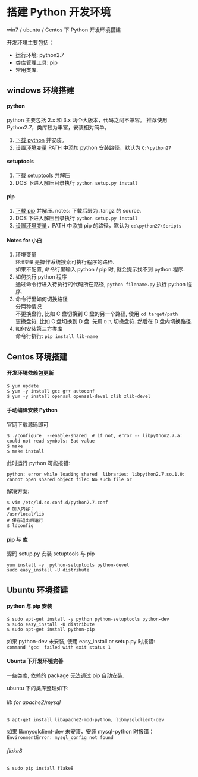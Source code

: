 搭建 Python 开发环境
====================

win7 / ubuntu / Centos 下 Python 开发环境搭建


开发环境主要包括：

- 运行环境: python2.7
- 类库管理工具: pip
- 常用类库.

windows 环境搭建
----------------

#### python

python 主要包括 2.x 和 3.x 两个大版本，代码之间不兼容。
推荐使用 Python2.7，类库较为丰富，安装相对简单。

1. [下载 python][download-python] 并安装。
2. [设置环境变量][set-env] PATH 中添加 python 安装路径，默认为 `C:\python27`

#### setuptools

1. [下载 setuptools][download-setuptools] 并解压
2. DOS 下进入解压目录执行 `python setup.py install`

#### pip

1. [下载 pip][download-pip] 并解压. notes: 下载后缀为 .tar.gz 的 source.
2. DOS 下进入解压目录执行 `python setup.py install`
3. [设置环境变量][set-env]，PATH 中添加 pip 的路径，默认为 `c:\python27\Scripts`

#### Notes for 小白

1. 环境变量  
    `环境变量` 是操作系统搜索可执行程序的路径.  
    如果不配置, 命令行里输入 python / pip 时, 就会提示找不到 python 程序.
2. 如何执行 python 程序  
    通过命令行进入待执行的代码所在路径, `python filename.py` 执行 python 程序.
3. 命令行里如何切换路径  
    分两种情况  
    不更换盘符, 比如 C 盘切换到 C 盘的另一个路径, 使用 `cd target/path`  
    更换盘符, 比如 C 盘切换到 D 盘. 先用 `D:\` 切换盘符. 然后在 D 盘内切换路径.
4. 如何安装第三方类库  
    命令行执行: `pip install lib-name`


[download-python]: http://www.python.org/getit/
[download-setuptools]: https://pypi.python.org/pypi/setuptools/1.1
[download-pip]: https://pypi.python.org/pypi/pip
[set-env]: http://zhidao.baidu.com/question/187573577.html


Centos 环境搭建
---------------

#### 开发环境依赖包更新

```shell
$ yum update
$ yum -y install gcc g++ autoconf
$ yum -y install openssl openssl-devel zlib zlib-devel
```

#### 手动编译安装 Python

官网下载源码即可

```shell
$ ./configure  --enable-shared  # if not, error -- libpython2.7.a:  could not read symbols: Bad value
$ make
$ make install
```

此时运行 python 可能报错: 

```
python: error while loading shared  libraries: libpython2.7.so.1.0:
cannot open shared object file: No such file or
```

解决方案:

```shell
$ vim /etc/ld.so.conf.d/python2.7.conf
# 加入内容：
/usr/local/lib
# 保存退出后运行
$ ldconfig
```

#### pip 与 库

源码 setup.py 安装 setuptools 与 pip

```shell
yum install -y  python-setuptools python-devel
sudo easy_install -U distribute
```


Ubuntu 环境搭建
---------------

#### python 与 pip 安装

```shell
$ sudo apt-get install -y python python-setuptools python-dev
$ sudo easy_install -U distribute
$ sudo apt-get install python-pip
```

如果 python-dev 未安装,
使用 easy_install or setup.py 时报错:   
`command 'gcc' failed with exit status 1`

#### Ubuntu 下开发环境完善

一些类库, 依赖的 package 无法通过 pip 自动安装.

ubuntu 下的类库整理如下:

###### lib for apache2/mysql

```shell
$ apt-get install libapache2-mod-python, libmysqlclient-dev
```

如果 libmysqlclient-dev 未安装，安装 mysql-python 时报错：  
`EnvironmentError: mysql_config not found`

###### flake8

```shell
$ sudo pip install flake8
```
